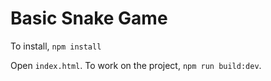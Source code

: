 # Basic Snake Game

To install, `npm install`

Open `index.html`. To work on the project, `npm run build:dev`.

